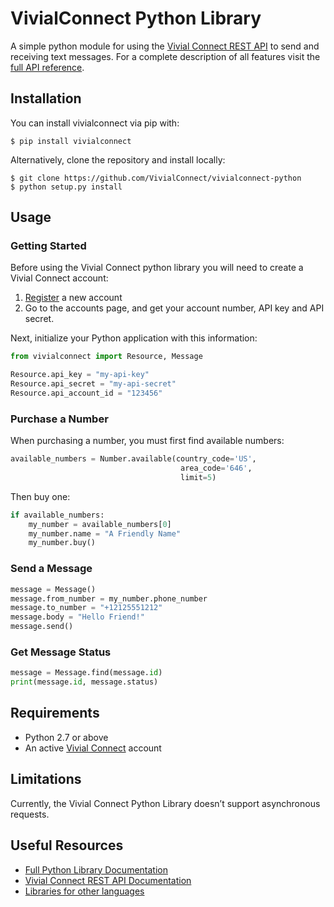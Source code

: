 # VivialConnect Python Library

A simple python module for using the [Vivial Connect REST API](https://www.vivialconnect.net/) to send and receiving text messages. For a complete description of all features visit the [full API reference](https://vivialconnect.github.io/vivialconnect-python/).

## Installation

You can install vivialconnect via pip with:

    $ pip install vivialconnect

Alternatively, clone the repository and install locally:

    $ git clone https://github.com/VivialConnect/vivialconnect-python
    $ python setup.py install

## Usage

### Getting Started

Before using the Vivial Connect python library you will need to create a Vivial Connect account:

1. [Register](https://www.vivialconnect.net/register/) a new account
2. Go to the accounts page, and get your account number, API key and API secret.

Next, initialize your Python application with this information:

```python
from vivialconnect import Resource, Message

Resource.api_key = "my-api-key"
Resource.api_secret = "my-api-secret"
Resource.api_account_id = "123456"
```

### Purchase a Number

When purchasing a number, you must first find available numbers:

```python
available_numbers = Number.available(country_code='US',
                                      area_code='646',
                                      limit=5)
```

Then buy one:

```python
if available_numbers:
    my_number = available_numbers[0]
    my_number.name = "A Friendly Name"
    my_number.buy()
```

### Send a Message

```python
message = Message()
message.from_number = my_number.phone_number
message.to_number = "+12125551212"
message.body = "Hello Friend!"
message.send()
```

### Get Message Status

```python
message = Message.find(message.id)
print(message.id, message.status)
```

## Requirements

-   Python 2.7 or above
-   An active [Vivial Connect](https://www.vivialconnect.net/register/) account

## Limitations

Currently, the Vivial Connect Python Library doesn’t support asynchronous requests.

## Useful Resources

-   [Full Python Library Documentation](https://vivialconnect.github.io/vivialconnect-python/)
-   [Vivial Connect REST API Documentation](https://docs.vivialconnect.net)
-   [Libraries for other languages](https://vivialconnect.github.io)
